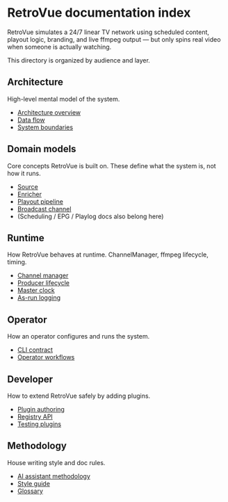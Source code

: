 # RetroVue documentation index

RetroVue simulates a 24/7 linear TV network using scheduled content, playout logic, branding, and live ffmpeg output — but only spins real video when someone is actually watching.

This directory is organized by audience and layer.

## Architecture

High-level mental model of the system.

- [Architecture overview](architecture/ArchitectureOverview.md)
- [Data flow](architecture/DataFlow.md)
- [System boundaries](architecture/SystemBoundaries.md)

## Domain models

Core concepts RetroVue is built on. These define what the system is, not how it runs.

- [Source](domain/Source.md)
- [Enricher](domain/Enricher.md)
- [Playout pipeline](domain/PlayoutPipeline.md)
- [Broadcast channel](domain/BroadcastChannel.md)
- (Scheduling / EPG / Playlog docs also belong here)

## Runtime

How RetroVue behaves at runtime. ChannelManager, ffmpeg lifecycle, timing.

- [Channel manager](runtime/ChannelManager.md)
- [Producer lifecycle](runtime/ProducerLifecycle.md)
- [Master clock](runtime/MasterClock.md)
- [As-run logging](runtime/AsRunLogging.md)

## Operator

How an operator configures and runs the system.

- [CLI contract](../contracts/cli_contract.md)
- [Operator workflows](operator/OperatorWorkflows.md)

## Developer

How to extend RetroVue safely by adding plugins.

- [Plugin authoring](developer/PluginAuthoring.md)
- [Registry API](developer/RegistryAPI.md)
- [Testing plugins](developer/TestingPlugins.md)

## Methodology

House writing style and doc rules.

- [AI assistant methodology](methodology/AI-Assistant-Methodology.md)
- [Style guide](STYLEGUIDE.md)
- [Glossary](GLOSSARY.md)
